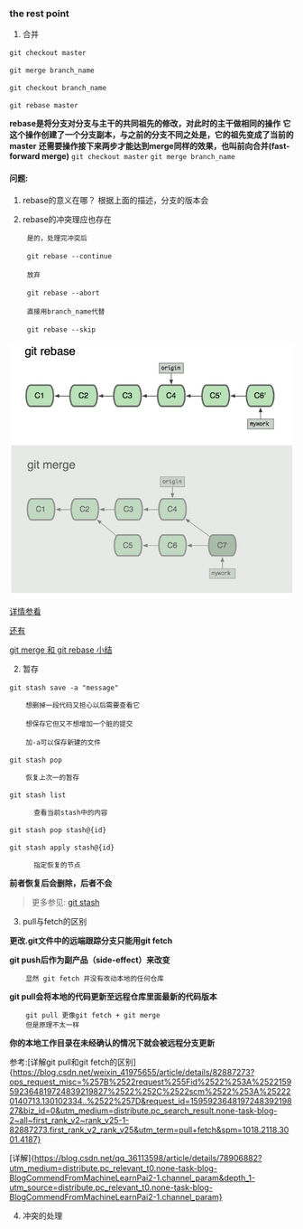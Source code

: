 ### the rest point

1. 合并

  `git checkout master`
  
  `git merge branch_name`
  
  
  `git checkout branch_name`
  
  `git rebase master`
  
  **rebase是将分支对分支与主干的共同祖先的修改，对此时的主干做相同的操作**
  **它这个操作创建了一个分支副本，与之前的分支不同之处是，它的祖先变成了当前的master**
  **还需要操作接下来两步才能达到merge同样的效果，也叫前向合并(fast-forward merge)**
  `git checkout master`
  `git merge branch_name`

#### 问题:
  1. rebase的意义在哪？
          根据上面的描述，分支的版本会
  2. rebase的冲突理应也存在
            
          是的，处理完冲突后
          
          git rebase --continue
          
          放弃
          
          git rebase --abort
          
          直接用branch_name代替
          
          git rebase --skip
          
![rebase&merge](https://github.com/xiaoao-xyz/github_learn/blob/master/Screenshot%20from%202020-07-28%2015-52-07.png?raw=true)

  
   [详情参看](https://blog.csdn.net/iteye_4921/article/details/82639094?utm_medium=distribute.pc_relevant.none-task-blog-BlogCommendFromMachineLearnPai2-2.channel_param&depth_1-utm_source=distribute.pc_relevant.none-task-blog-BlogCommendFromMachineLearnPai2-2.channel_param)
   
   [还有](https://blog.csdn.net/tanga842428/article/details/53155860?ops_request_misc=%257B%2522request%255Fid%2522%253A%2522159592071019725211954866%2522%252C%2522scm%2522%253A%252220140713.130102334..%2522%257D&request_id=159592071019725211954866&biz_id=0&utm_medium=distribute.pc_search_result.none-task-blog-2~all~first_rank_ecpm_v3~pc_rank_v2-2-53155860.first_rank_ecpm_v3_pc_rank_v2&utm_term=rebase+%E7%9A%84%E6%84%8F%E4%B9%89&spm=1018.2118.3001.4187)
   
   [git merge 和 git rebase 小结](https://blog.csdn.net/seableble/article/details/103174347?utm_medium=distribute.pc_relevant.none-task-blog-OPENSEARCH-4.channel_param&depth_1-utm_source=distribute.pc_relevant.none-task-blog-OPENSEARCH-4.channel_param)
  
2. 暂存


`git stash save -a "message"`

        想删掉一段代码又担心以后需要查看它
        
        想保存它但又不想增加一个脏的提交
        
        加-a可以保存新建的文件
        
`git stash pop`

        恢复上次一的暂存
        
 `git stash list`
 
          查看当前stash中的内容
          
  `git stash pop stash@{id}`
  
  `git stash apply stash@{id}`
  
          指定恢复的节点
 **前者恢复后会删除，后者不会**
 
 > 更多参见:
 [git stash](https://blog.csdn.net/jikefzz1095377498/article/details/90288586?ops_request_misc=%257B%2522request%255Fid%2522%253A%2522159592297219724848349039%2522%252C%2522scm%2522%253A%252220140713.130102334..%2522%257D&request_id=159592297219724848349039&biz_id=0&utm_medium=distribute.pc_search_result.none-task-blog-2~all~sobaiduend~default-2-90288586.first_rank_v2_rank_v25&utm_term=git+stash&spm=1018.2118.3001.4187)
        
3. pull与fetch的区别

  **更改.git文件中的远端跟踪分支只能用git fetch**
  
  **git push后作为副产品（side-effect）来改变**
  
        显然 git fetch 并没有改动本地的任何仓库
  **git pull会将本地的代码更新至远程仓库里面最新的代码版本**
        
        git pull 更像git fetch + git merge
        但是原理不太一样
  **你的本地工作目录在未经确认的情况下就会被远程分支更新**
        



参考:[详解git pull和git fetch的区别]{https://blog.csdn.net/weixin_41975655/article/details/82887273?ops_request_misc=%257B%2522request%255Fid%2522%253A%2522159592364819724839219827%2522%252C%2522scm%2522%253A%252220140713.130102334..%2522%257D&request_id=159592364819724839219827&biz_id=0&utm_medium=distribute.pc_search_result.none-task-blog-2~all~first_rank_v2~rank_v25-1-82887273.first_rank_v2_rank_v25&utm_term=pull+fetch&spm=1018.2118.3001.4187}

[详解]{https://blog.csdn.net/qq_36113598/article/details/78906882?utm_medium=distribute.pc_relevant_t0.none-task-blog-BlogCommendFromMachineLearnPai2-1.channel_param&depth_1-utm_source=distribute.pc_relevant_t0.none-task-blog-BlogCommendFromMachineLearnPai2-1.channel_param}


4. 冲突的处理
        

       
        
